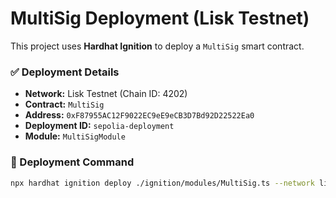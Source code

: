 # MultiSig Deployment (Lisk Testnet)

This project uses **Hardhat Ignition** to deploy a `MultiSig` smart contract.

### ✅ Deployment Details

- **Network:** Lisk Testnet (Chain ID: 4202)
- **Contract:** `MultiSig`
- **Address:** `0xF87955AC12F9022EC9eE9eCB3D7Bd92D22522Ea0`
- **Deployment ID:** `sepolia-deployment`
- **Module:** `MultiSigModule`

### 🚀 Deployment Command

```bash
npx hardhat ignition deploy ./ignition/modules/MultiSig.ts --network liskTestnet --deployment-id sepolia-deployment
```
